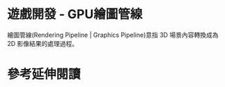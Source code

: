 # 遊戲開發 - GPU繪圖管線
繪圖管線(Rendering Pipeline | Graphics Pipeline)意指 3D 場景內容轉換成為 2D 影像結果的處理過程。

# 參考延伸閱讀
